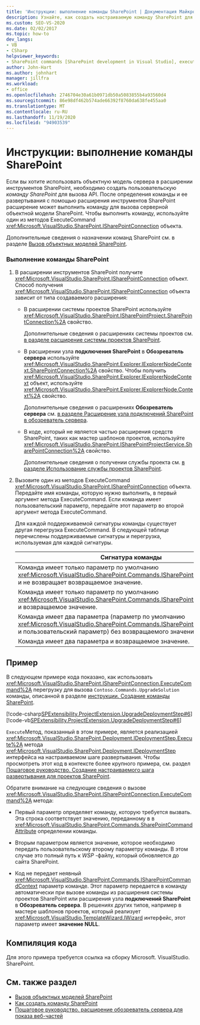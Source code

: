 ```yaml
---
title: 'Инструкции: выполнение команды SharePoint | Документация Майкрософт'
description: Узнайте, как создать настраиваемую команду SharePoint для вызова API серверной объектной модели из расширения инструментов SharePoint.
ms.custom: SEO-VS-2020
ms.date: 02/02/2017
ms.topic: how-to
dev_langs:
- VB
- CSharp
helpviewer_keywords:
- SharePoint commands [SharePoint development in Visual Studio], executing
author: John-Hart
ms.author: johnhart
manager: jillfra
ms.workload:
- office
ms.openlocfilehash: 2746704e30a61b0971db50a5083855b4a93560d4
ms.sourcegitcommit: 86e98df462b574ade66392f8760da638fe455aa0
ms.translationtype: MT
ms.contentlocale: ru-RU
ms.lasthandoff: 11/19/2020
ms.locfileid: "94903539"
---
```

# <a name="how-to-execute-a-sharepoint-command"></a>Инструкции: выполнение команды SharePoint
  Если вы хотите использовать объектную модель сервера в расширении инструментов SharePoint, необходимо создать пользовательскую *команду SharePoint* для вызова API. После определения команды и ее развертывания с помощью расширения инструментов SharePoint расширение может выполнить команду для вызова серверной объектной модели SharePoint. Чтобы выполнить команду, используйте один из методов ExecuteCommand <xref:Microsoft.VisualStudio.SharePoint.ISharePointConnection> объекта.

 Дополнительные сведения о назначении команд SharePoint см. в разделе [Вызов объектных моделей SharePoint](../sharepoint/calling-into-the-sharepoint-object-models.md).

### <a name="to-execute-a-sharepoint-command"></a>Выполнение команды SharePoint

1. В расширении инструментов SharePoint получите <xref:Microsoft.VisualStudio.SharePoint.ISharePointConnection> объект. Способ получения <xref:Microsoft.VisualStudio.SharePoint.ISharePointConnection> объекта зависит от типа создаваемого расширения:

    - В расширении системы проектов SharePoint используйте <xref:Microsoft.VisualStudio.SharePoint.ISharePointProject.SharePointConnection%2A> свойство.

         Дополнительные сведения о расширениях системы проектов см. [в разделе расширение системы проектов SharePoint](../sharepoint/extending-the-sharepoint-project-system.md).

    - В расширении узла **подключения SharePoint** в **Обозреватель сервера** используйте <xref:Microsoft.VisualStudio.SharePoint.Explorer.IExplorerNodeContext.SharePointConnection%2A> свойство. Чтобы получить <xref:Microsoft.VisualStudio.SharePoint.Explorer.IExplorerNodeContext> объект, используйте <xref:Microsoft.VisualStudio.SharePoint.Explorer.IExplorerNode.Context%2A> свойство.

         Дополнительные сведения о расширениях **Обозреватель сервера** см. [в разделе Расширение узла подключений SharePoint в обозреватель сервера](../sharepoint/extending-the-sharepoint-connections-node-in-server-explorer.md).

    - В коде, который не является частью расширения средств SharePoint, таких как мастер шаблонов проектов, используйте <xref:Microsoft.VisualStudio.SharePoint.ISharePointProjectService.SharePointConnection%2A> свойство.

         Дополнительные сведения о получении службы проекта см. [в разделе Использование службы проектов SharePoint](../sharepoint/using-the-sharepoint-project-service.md).

2. Вызовите один из методов ExecuteCommand <xref:Microsoft.VisualStudio.SharePoint.ISharePointConnection> объекта. Передайте имя команды, которую нужно выполнить, в первый аргумент метода ExecuteCommand. Если команда имеет пользовательский параметр, передайте этот параметр во второй аргумент метода ExecuteCommand.

     Для каждой поддерживаемой сигнатуры команды существует другая перегрузка ExecuteCommand. В следующей таблице перечислены поддерживаемые сигнатуры и перегрузка, используемая для каждой сигнатуры.

    |Сигнатура команды|Перегрузка ExecuteCommand для использования|
    |-----------------------|------------------------------------|
    |Команда имеет только параметр по умолчанию <xref:Microsoft.VisualStudio.SharePoint.Commands.ISharePointCommandContext> и не возвращает возвращаемое значение.|<xref:Microsoft.VisualStudio.SharePoint.ISharePointConnection.ExecuteCommand%2A>|
    |Команда имеет только параметр по умолчанию <xref:Microsoft.VisualStudio.SharePoint.Commands.ISharePointCommandContext> и возвращаемое значение.|<xref:Microsoft.VisualStudio.SharePoint.ISharePointConnection.ExecuteCommand%2A>|
    |Команда имеет два параметра (параметр по умолчанию <xref:Microsoft.VisualStudio.SharePoint.Commands.ISharePointCommandContext> и пользовательский параметр) без возвращаемого значения.|<xref:Microsoft.VisualStudio.SharePoint.ISharePointConnection.ExecuteCommand%2A>|
    |Команда имеет два параметра и возвращаемое значение.|<xref:Microsoft.VisualStudio.SharePoint.ISharePointConnection.ExecuteCommand%2A>|

## <a name="example"></a>Пример
 В следующем примере кода показано, как использовать <xref:Microsoft.VisualStudio.SharePoint.ISharePointConnection.ExecuteCommand%2A> перегрузку для вызова `Contoso.Commands.UpgradeSolution` команды, описанной в разделе [инструкции. Создание команды SharePoint](../sharepoint/how-to-create-a-sharepoint-command.md).

 [!code-csharp[SPExtensibility.ProjectExtension.UpgradeDeploymentStep#6](../sharepoint/codesnippet/CSharp/UpgradeDeploymentStep/deploymentstepextension/upgradestep.cs#6)]
 [!code-vb[SPExtensibility.ProjectExtension.UpgradeDeploymentStep#6](../sharepoint/codesnippet/VisualBasic/upgradedeploymentstep/deploymentstepextension/upgradestep.vb#6)]

 `Execute`Метод, показанный в этом примере, является реализацией <xref:Microsoft.VisualStudio.SharePoint.Deployment.IDeploymentStep.Execute%2A> метода <xref:Microsoft.VisualStudio.SharePoint.Deployment.IDeploymentStep> интерфейса на настраиваемом шаге развертывания. Чтобы просмотреть этот код в контексте более крупного примера, см. раздел [Пошаговое руководство. Создание настраиваемого шага развертывания для проектов SharePoint](../sharepoint/walkthrough-creating-a-custom-deployment-step-for-sharepoint-projects.md).

 Обратите внимание на следующие сведения о вызове <xref:Microsoft.VisualStudio.SharePoint.ISharePointConnection.ExecuteCommand%2A> метода:

- Первый параметр определяет команду, которую требуется вызвать. Эта строка соответствует значению, переданному в в <xref:Microsoft.VisualStudio.SharePoint.Commands.SharePointCommandAttribute> определении команды.

- Вторым параметром является значение, которое необходимо передать пользовательскому второму параметру команды. В этом случае это полный путь к *WSP* -файлу, который обновляется до сайта SharePoint.

- Код не передает неявный <xref:Microsoft.VisualStudio.SharePoint.Commands.ISharePointCommandContext> параметр команде. Этот параметр передается в команду автоматически при вызове команды из расширения системы проектов SharePoint или расширения узла **подключений SharePoint** в **Обозреватель сервера**. В решениях других типов, например в мастере шаблонов проектов, который реализует <xref:Microsoft.VisualStudio.TemplateWizard.IWizard> интерфейс, этот параметр имеет **значение NULL**.

## <a name="compile-the-code"></a>Компиляция кода
 Для этого примера требуется ссылка на сборку Microsoft. VisualStudio. SharePoint.

## <a name="see-also"></a>См. также раздел
- [Вызов объектных моделей SharePoint](../sharepoint/calling-into-the-sharepoint-object-models.md)
- [Как создать команду SharePoint](../sharepoint/how-to-create-a-sharepoint-command.md)
- [Пошаговое руководство. расширение обозреватель сервера для показа веб-частей](../sharepoint/walkthrough-extending-server-explorer-to-display-web-parts.md)
